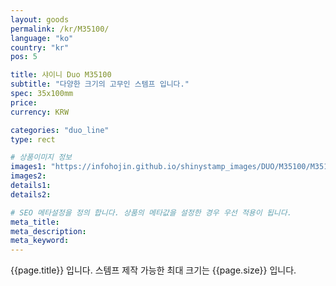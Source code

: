 ```yaml
---
layout: goods
permalink: /kr/M35100/
language: "ko"
country: "kr"
pos: 5

title: 샤이니 Duo M35100
subtitle: "다양한 크기의 고무인 스템프 입니다."
spec: 35x100mm
price:
currency: KRW

categories: "duo_line"
type: rect

# 상품이미지 정보
images1: "https://infohojin.github.io/shinystamp_images/DUO/M35100/M35100_1.jpg"
images2:
details1:
details2:    

# SEO 메타설정을 정의 합니다. 상품의 메타값을 설정한 경우 우선 적용이 됩니다.
meta_title: 
meta_description:
meta_keyword:
---
```


{{page.title}} 입니다. 스템프 제작 가능한 최대 크기는 {{page.size}} 입니다.